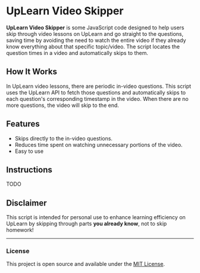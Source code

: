 # UpLearn Video Skipper

**UpLearn Video Skipper** is some JavaScript code designed to help users skip through video lessons on UpLearn and go straight to the questions, saving time by avoiding the need to watch the entire video if they already know everything about that specific topic/video. The script locates the question times in a video and automatically skips to them.

## How It Works

In UpLearn video lessons, there are periodic in-video questions. This script uses the UpLearn API to fetch those questions and automatically skips to each question's corresponding timestamp in the video. When there are no more questions, the video will skip to the end.

## Features
- Skips directly to the in-video questions.
- Reduces time spent on watching unnecessary portions of the video.
- Easy to use

## Instructions

TODO

## Disclaimer

This script is intended for personal use to enhance learning efficiency on UpLearn by skipping through parts **you already know**, not to skip homework!

---

### License

This project is open source and available under the [MIT License](LICENSE).
